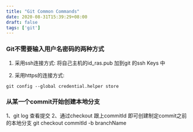 ```yaml
---
title: "Git Common Commands"
date: 2020-08-31T15:39:29+08:00
draft: false
tags: ['git']
---
```



### Git不需要输入用户名密码的两种方式
1. 采用ssh连接方式: 将自己主机的id_ras.pub 加到git 的ssh Keys 中

2. 采用https的连接方式:

```
git config --global credential.helper store
```


### 从某一个commit开始创建本地分支 

1、git log 查看提交
2、通过checkout 跟上commitId 即可创建制定commit之前的本地分支 
git checkout commitId -b branchName 

